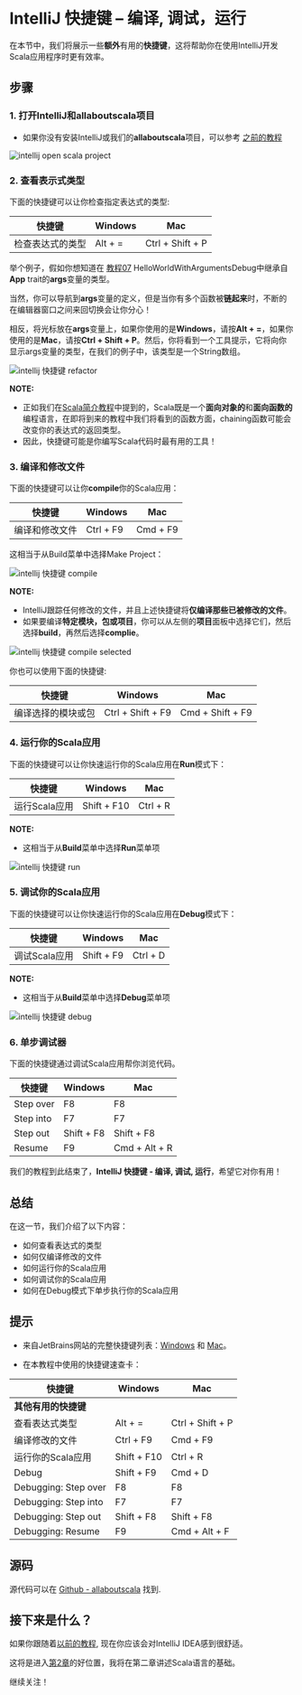 # IntelliJ 快捷键 – 编译, 调试，运行

在本节中，我们将展示一些**额外**有用的**快捷键**，这将帮助你在使用IntelliJ开发Scala应用程序时更有效率。

## 步骤

### 1. 打开IntelliJ和allaboutscala项目

- 如果你没有安装IntelliJ或我们的**allaboutscala**项目，可以参考 [之前的教程](tutorial/1_1.md)

![intellij open scala project](http://allaboutscala.com/wp-content/uploads/2016/05/intellij_open_scala_project.png)


### 2. 查看表示式类型

下面的快捷键可以让你检查指定表达式的类型:

| 快捷键       | Windows | Mac              |
| ----------------------- | ------- | ---------------- |
| 检查表达式的类型 | Alt + = | Ctrl + Shift + P |


举个例子，假如你想知道在 [教程07](http://allaboutscala.com/tutorials/chapter-1-getting-familiar-intellij-ide/intellij-debug-configuration-scala-application/) HelloWorldWithArgumentsDebug中继承自**App** trait的**args**变量的类型。

当然，你可以导航到**args**变量的定义，但是当你有多个函数被**链起来**时，不断的在编辑器窗口之间来回切换会让你分心！

相反，将光标放在**args**变量上，如果你使用的是**Windows**，请按**Alt + =**，如果你使用的是**Mac**，请按**Ctrl + Shift + P**。然后，你将看到一个工具提示，它将向你显示args变量的类型，在我们的例子中，该类型是一个String数组。

![intellij 快捷键 refactor](http://allaboutscala.com/wp-content/uploads/2016/06/01_intellij_keyboard_shortcut_refactor.png)

 

**NOTE:**

- 正如我们在[Scala简介教程](tutorial/0_2.md)中提到的，Scala既是一个**面向对象的**和**面向函数的**编程语言，在即将到来的教程中我们将看到的函数方面，chaining函数可能会改变你的表达式的返回类型。
- 因此，快捷键可能是你编写Scala代码时最有用的工具！

### 3. 编译和修改文件

下面的快捷键可以让你**compile**你的Scala应用：
 

| 快捷键          | Windows   | Mac      |
| -------------------------- | --------- | -------- |
| 编译和修改文件 | Ctrl + F9 | Cmd + F9 |

这相当于从Build菜单中选择Make Project：

![intellij 快捷键 compile](http://allaboutscala.com/wp-content/uploads/2016/06/02_intellij_keyboard_shortcut_compile.png)


**NOTE:**

- IntelliJ跟踪任何修改的文件，并且上述快捷键将**仅编译那些已被修改的文件**。
- 如果要编译**特定模块，包或项目**，你可以从左侧的**项目**面板中选择它们，然后选择**build**，再然后选择**complie**。

![intellij 快捷键 compile selected](http://allaboutscala.com/wp-content/uploads/2016/06/03_intellij_keyboard_shortcut_compile_selected.png)

你也可以使用下面的快捷键:

| 快捷键                  | Windows           | Mac              |
| ---------------------------------- | ----------------- | ---------------- |
| 编译选择的模块或包 | Ctrl + Shift + F9 | Cmd + Shift + F9 |

### 4. 运行你的Scala应用

下面的快捷键可以让你快速运行你的Scala应用在**Run**模式下：

| 快捷键     | Windows     | Mac      |
| --------------------- | ----------- | -------- |
| 运行Scala应用 | Shift + F10 | Ctrl + R |

**NOTE:**

- 这相当于从**Build**菜单中选择**Run**菜单项

![intellij 快捷键 run](http://allaboutscala.com/wp-content/uploads/2016/06/04_intellij_keyboard_shortcut_run.png)

### 5. 调试你的Scala应用

下面的快捷键可以让你快速运行你的Scala应用在**Debug**模式下：

| 快捷键       | Windows    | Mac      |
| ----------------------- | ---------- | -------- |
| 调试Scala应用 | Shift + F9 | Ctrl + D |

**NOTE:**

- 这相当于从**Build**菜单中选择**Debug**菜单项

![intellij 快捷键 debug](http://allaboutscala.com/wp-content/uploads/2016/06/05_intellij_keyboard_shortcut_debug.png)

### 6. 单步调试器

下面的快捷键通过调试Scala应用帮你浏览代码。

| 快捷键 | Windows    | Mac           |
| ----------------- | ---------- | ------------- |
| Step over         | F8         | F8            |
| Step into         | F7         | F7            |
| Step out          | Shift + F8 | Shift + F8    |
| Resume            | F9         | Cmd + Alt + R |

我们的教程到此结束了，**IntelliJ 快捷键 - 编译, 调试, 运行**，希望它对你有用！

## 总结

在这一节，我们介绍了以下内容：

- 如何查看表达式的类型
- 如何仅编译修改的文件
- 如何运行你的Scala应用
- 如何调试你的Scala应用
- 如何在Debug模式下单步执行你的Scala应用

## 提示

- 来自JetBrains网站的完整快捷键列表：[Windows](https://resources.jetbrains.com/assets/products/intellij-idea/IntelliJIDEA_ReferenceCard.pdf) 和 [Mac](https://resources.jetbrains.com/assets/products/intellij-idea/IntelliJIDEA_ReferenceCard_mac.pdf)。

- 在本教程中使用的快捷键速查卡：

| 快捷键               | Windows     | Mac              |
| ------------------------------- | ----------- | ---------------- |
| **其他有用的快捷键** |             |                  |
| 查看表达式类型         | Alt + =     | Ctrl + Shift + P |
| 编译修改的文件          | Ctrl + F9   | Cmd + F9         |
| 运行你的Scala应用           | Shift + F10 | Ctrl + R         |
| Debug                           | Shift + F9  | Cmd + D          |
| Debugging: Step over            | F8          | F8               |
| Debugging: Step into            | F7          | F7               |
| Debugging: Step out             | Shift + F8  | Shift + F8       |
| Debugging: Resume               | F9          | Cmd + Alt + F    |

## 源码

源代码可以在 [Github - allaboutscala](https://github.com/nadimbahadoor/allaboutscala) 找到.


## 接下来是什么？

如果你跟随着[以前的教程](tutorial/1_1.md), 现在你应该会对IntelliJ IDEA感到很舒适。

这将是进入[第2章](tutorial/2_1.md)的好位置，我将在第二章讲述Scala语言的基础。
 
继续关注！